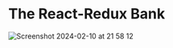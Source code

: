 # The React-Redux Bank
![Screenshot 2024-02-10 at 21 58 12](https://github.com/miloraddjordjevic95/redux-intro/assets/49990887/884cf2d3-9808-43dc-afc8-a65aee8adfe4)
